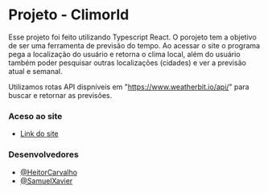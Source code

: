 # Projeto - Climorld

Esse projeto foi feito utilizando Typescript React.
O porojeto tem a objetivo de ser uma ferramenta de previsão do tempo. Ao acessar o site o programa pega a localização do usuário e retorna o clima local, além do usuário também poder pesquisar outras localizações (cidades) e ver a previsão atual e semanal.

Utilizamos rotas API dispníveis em "https://www.weatherbit.io/api/" para buscar e retornar as previsões.

### Aceso ao site

- [Link do site](https://climorld.onrender.com/)

### Desenvolvedores

- [@HeitorCarvalho](https://github.com/HeitorCarvalhoCampos)
- [@SamuelXavier](https://github.com/SamuelXavierGTech)

